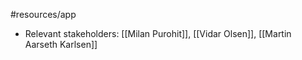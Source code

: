 #resources/app 

- Relevant stakeholders: [[Milan Purohit]], [[Vidar Olsen]], [[Martin Aarseth Karlsen]]